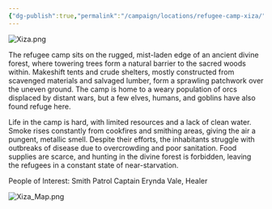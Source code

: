 ```yaml
---
{"dg-publish":true,"permalink":"/campaign/locations/refugee-camp-xiza/"}
---
```


![Xiza.png](/img/user/Config/DATA/Image%20Storage/Xiza.png)

The refugee camp sits on the rugged, mist-laden edge of an ancient divine forest, where towering trees form a natural barrier to the sacred woods within. Makeshift tents and crude shelters, mostly constructed from scavenged materials and salvaged lumber, form a sprawling patchwork over the uneven ground. The camp is home to a weary population of orcs displaced by distant wars, but a few elves, humans, and goblins have also found refuge here. 

Life in the camp is hard, with limited resources and a lack of clean water. Smoke rises constantly from cookfires and smithing areas, giving the air a pungent, metallic smell. Despite their efforts, the inhabitants struggle with outbreaks of disease due to overcrowding and poor sanitation. Food supplies are scarce, and hunting in the divine forest is forbidden, leaving the refugees in a constant state of near-starvation.



People of Interest:
Smith
Patrol Captain
Erynda Vale, Healer


![Xiza_Map.png](/img/user/Config/DATA/Image%20Storage/Xiza_Map.png)